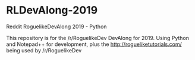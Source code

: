 # RLDevAlong-2019
Reddit RoguelikeDevAlong 2019 - Python

This repository is for the /r/RoguelikeDev DevAlong for 2019. Using Python and Notepad++ for development, plus the http://rogueliketutorials.com/ being used by /r/RoguelikeDev
